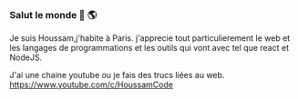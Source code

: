 ### Salut le monde 👋 🌎 

Je suis Houssam,j'habite à Paris. j'apprecie tout particulierement le web et les langages de programmations et les outils qui vont avec tel que react et NodeJS.

J'ai une chaine youtube ou je fais des trucs liées au web. https://www.youtube.com/c/HoussamCode
